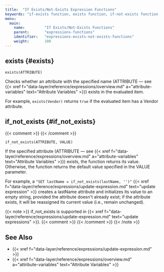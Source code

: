 ```yaml
---
title:  "If Exists/Not-Exists Expression Functions"
keywords: "if-exists function, exists function, if-not-exists function, if_not_exists function, if_not_exists, attribute variables, update expressions"
menu:
  main:
    name:         "If Exists/Not-Exists Functions"
    parent:       "expressions-functions"
    identifier:   "expressions-exists-not-exists-functions"
    weight:       100
---
```


<!-- //////////////////////////////////////// -->
## exists {#exists}

```
exists(ATTRIBUTE)
```

Checks whether an attribute with the specified name (<paramname>ATTRIBUTE</paramname> &mdash; see {{< xref f="data-layer/reference/expressions/overview.md" a="attribute-variables" text="Attribute Variables" >}}) exists in the evaluated item.

For example, `exists(Vendor)` returns `true` if the evaluated item has a <attr>Vendor</attr> attribute.

<!-- //////////////////////////////////////// -->
## if_not_exists {#if_not_exists}
{{< comment >}}<!-- [IntInfo] (sharonl) [c-expressions-if_not_exists-w-arrays]
  Gal S. tested and found that the following examples of using if_not_exists
  with array attributes work in v1.7.0; he couldn't test in v1.5.3:
  `"c=if_not_exists(c,init_array(100,'int'));"`, `"c=if_not_exists(c, b);"`.
  I decided it was OK document this in the v1.5.3 Tech Preview documentation,
  however ultimately I didn't mention it in the documentation.
  I noted in the v1.7.0 DOC ticket IG-6857 the need to check with QA whether
  this was tested, at which point we should reevaluate the documentation
  decision (as this would be useful to document once the feature is verified).
  [V2.8.0-TODO] Check with QA whether this was tested (at this stage, for the
  web APIs - DOC IG-13731), -->
{{< /comment >}}

```
if_not_exists(ATTRIBUTE, VALUE)
```

If the specified attribute (<paramname>ATTRIBUTE</paramname> &mdash; see {{< xref f="data-layer/reference/expressions/overview.md" a="attribute-variables" text="Attribute Variables" >}}) exists, the function returns its value.
Otherwise, the function returns the default value specified in the <paramname>VALUE</paramname> parameter.

For example, a `"SET lastName = if_not_exists(lastName, '')"` {{< xref f="data-layer/reference/expressions/update-expression.md" text="update expression" >}} creates a <attr>lastName</attr> attribute and initializes its value to an empty string, provided the attribute doesn't already exist; if the attribute exists, it will be reassigned its current value (i.e., remain unchanged).

{{< note >}}
<func>if_not_exists</func> is supported in {{< xref f="data-layer/reference/expressions/update-expression.md" text="update expressions" >}}.
{{< comment >}}<!-- [IntInfo] [c-update-expression-restrict-if_not_exists]
  (sharonl) (30.1.18) [v1.5.0] `if_not_exists` could potentially also be used
  in condition expressions but as this wasn't tested it was decided to restrict
  the official support, for now, to update expressions. See additional info in
  DOC Task IG-3335. -->
{{< /comment >}}
{{< /note >}}

<!-- //////////////////////////////////////// -->
## See Also

- {{< xref f="data-layer/reference/expressions/update-expression.md" >}}
- {{< xref f="data-layer/reference/expressions/overview.md" a="attribute-variables" text="Attribute Variables" >}}

